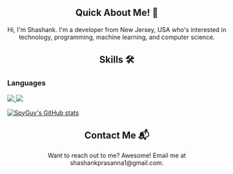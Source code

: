 
<article>
  <h1 align='center'>Quick About Me! 👋</h1>
  <p align='center'>
    Hi, I'm Shashank. I'm a developer from New Jersey, USA who's interested in technology,             programming, machine learning, and computer science.
  </p>
</article>

<article>
  <h1 align='center'>Skills 🛠️</h1>
  <h3> Languages </h3>
  <a href='https://www.python.org'>
    <img src='https://img.shields.io/badge/Python-3776AB?logo=python&style=for-the-badge&logoColor=white'></img>
  </a>
  <a href='https://developer.mozilla.org/en-US/docs/Web/JavaScript'>
    <img src='https://img.shields.io/badge/Javascript-323330?style=for-the-badge&logo=javascript'></img>
  </a>
</article>

[![SpyGuy's GitHub stats](https://github-readme-stats.vercel.app/api?username=spyguy0215)](https://github.com/anuraghazra/github-readme-stats)

<article>
  <h1 align='center'>Contact Me 📬</h1>
  <p align='center'>
    Want to reach out to me? Awesome! Email me at shashankprasanna1@gmail.com.
  </p>
</article>

<!---
SpyGuy0215/SpyGuy0215 is a ✨ special ✨ repository because its `README.md` (this file) appears on your GitHub profile.
You can click the Preview link to take a look at your changes.
--->
